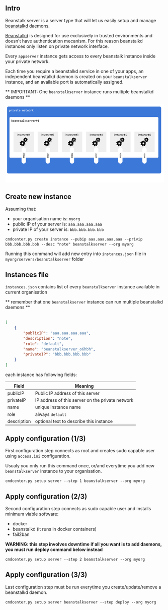 

## Intro

Beanstalk server is a server type that will let us easily setup and manage [beanstalkd](http://kr.github.io/beanstalkd) daemons.

[Beanstalkd](http://kr.github.io/beanstalkd) is designed for use exclusively in trusted environments and doesn't have authentication mecanism.
For this reason beanstalkd instances only listen on private network interface.

Every `appserver` instance gets access to every beanstalk instance inside your private network.

Each time you require a beanstalkd service in one of your apps, an independent beanstalkd daemon is created on your `beanstalkserver` instance, and an available port is automatically assigned.

** IMPORTANT: One `beanstalkserver` instance runs multiple beanstalkd daemons **

![beanstalk instance](../img/beanstalkserver-intro.png)


## Create new instance

Assuming that:

- your organisation name is: `myorg`
- public IP of your server is: `aaa.aaa.aaa.aaa`
- private IP of your server is: `bbb.bbb.bbb.bbb`


```
cmdcenter.py create instance --pubip aaa.aaa.aaa.aaa --privip bbb.bbb.bbb.bbb --desc "note" beanstalkserver --org myorg
```

Running this command will add new entry into `instances.json` file in `myorg/servers/beanstalkserver` folder


## Instances file

`instances.json` contains list of every `beanstalkserver` instance available in current organisation

** remember that one `beanstalkserver` instance can run multiple beanstalkd daemons **


```json

[
    {
        "publicIP": "aaa.aaa.aaa.aaa", 
        "description": "note", 
        "role": "default", 
        "name": "beanstalkserver_o6hbh", 
        "privateIP": "bbb.bbb.bbb.bbb"
    }
]

```

each instance has following fields:

Field         | Meaning
--------------|----
publicIP      | Public IP address of this server
privateIP     | IP address of this server on the private network
name          | unique instance name
role          | always `default`
description   | optional text to describe this instance




## Apply configuration (1/3)


First configuration step connects as root and creates sudo capable user using `access.ini` configuration.

Usualy you only run this command once, or/and everytime you add new `beanstalkserver` instance to your organisation.


```
cmdcenter.py setup server --step 1 beanstalkserver --org myorg
```



## Apply configuration (2/3)

Second configuration step connects as sudo capable user and installs minimum viable software:

- docker
- beanstalkd (it runs in docker containers)
- fail2ban

**WARNING: this step involves downtime**
**if all you want is to add daemons, you must run deploy command below instead**


```
cmdcenter.py setup server --step 2 beanstalkserver --org myorg
```


## Apply configuration (3/3)

Last configuration step must be run everytime you create/update/remove a beanstalkd daemon.



```
cmdcenter.py setup server beanstalkserver --step deploy --org myorg
```


